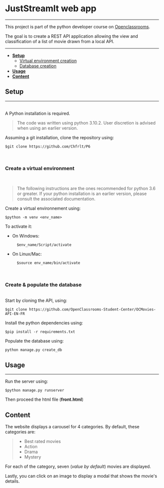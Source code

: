 # JustStreamIt web app

***
This project is part of the python developer course on [Openclassrooms](http:/openclassrooms.com).

The goal is to create a REST API application allowing the view and classification of a list of movie drawn from a local API.

***

* **[Setup](#Setup)**
  * [Virtual environment creation](#Create-a-virtual-environment)
  * [Database creation](#Create-&-populate-the-database)
* **[Usage](#Usage)**
* **[Content](#Content)**


## **Setup**

***

</br>
A Python installation is required.

> The code was written using python 3.10.2. User discretion is advised when using an earlier version.

Assuming a git installation, clone the repository using:

    $git clone https://github.com/Chfrlt/P6

</br>

### **Create a virtual environment**

</br>

> The following instructions are the ones recommended for python 3.6 or greater. If your python installation is an earlier version, please consult the associated documentation.

Create a virtual environnement using:

    $python -m venv <env_name>

To activate it:

* On Windows:

        $env_name/Script/activate

* On Linux/Mac:

        $source env_name/bin/activate

</br>

### **Create & populate the database**

</br>
Start by cloning the API, using:

    $git clone https://github.com/OpenClassrooms-Student-Center/OCMovies-API-EN-FR

Install the python dependencies using:

    $pip install -r requirements.txt

Populate the database using:

    python manage.py create_db

## **Usage**

***

Run the server using:

    $python manage.py runserver

Then proceed the html file (**front.html**)

## **Content**

The website displays a carousel for 4 categories. By default, these categories are: 

> * Best rated movies
> * Action
> * Drama
> * Mystery

For each of the category, seven (*value by default*) movies are displayed.

Lastly, you can click on an image to display a modal that shows the movie's details.